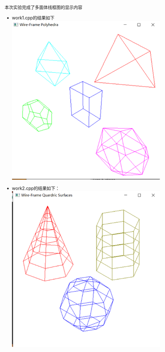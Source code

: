 本次实验完成了多面体线框图的显示内容
- work1.cpp的结果如下
![图片](https://github.com/TQY-tqy/Computer-Graphics-with-OpenGL/blob/main/%E5%9B%BE%E7%89%87/%E5%A4%9A%E9%9D%A2%E4%BD%93%E7%BA%BF%E6%A1%86%E5%9B%BE1.png)

- work2.cpp的结果如下：
![图片](https://github.com/TQY-tqy/Computer-Graphics-with-OpenGL/blob/main/%E5%9B%BE%E7%89%87/%E5%A4%9A%E9%9D%A2%E4%BD%93%E7%BA%BF%E6%A1%86%E5%9B%BE2.png)
